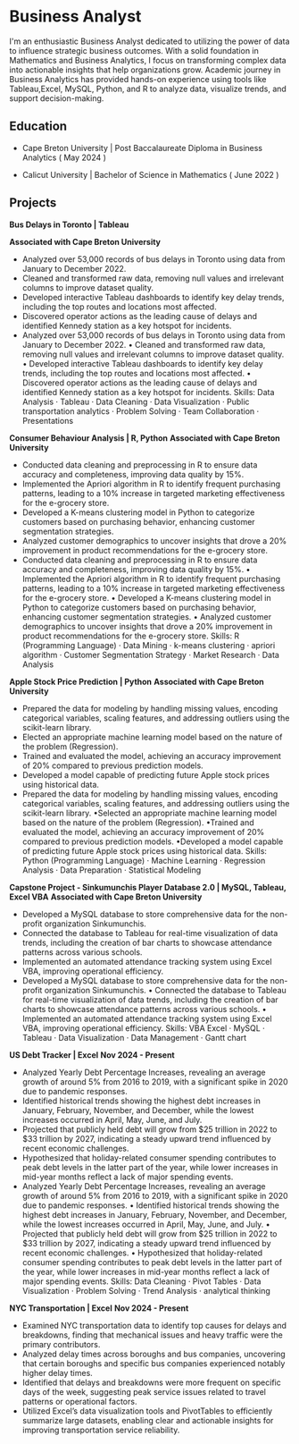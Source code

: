 # Business Analyst
I'm an enthusiastic Business Analyst dedicated to utilizing the power of data to influence strategic business outcomes. With a solid foundation in Mathematics and Business Analytics, I focus on transforming complex data into actionable insights that help organizations grow.
Academic journey in Business Analytics has provided hands-on experience using tools like Tableau,Excel, MySQL, Python, and R to analyze data, visualize trends, and support decision-making.    
  
## Education
- Cape Breton University | Post Baccalaureate Diploma in Business Analytics ( May 2024 )

- Calicut University | Bachelor of Science in Mathematics ( June 2022 )

## Projects

**Bus Delays in Toronto | Tableau**

**Associated with Cape Breton University**
- Analyzed over 53,000 records of bus delays in Toronto using data from January to December 2022.
- Cleaned and transformed raw data, removing null values and irrelevant columns to improve dataset quality.
- Developed interactive Tableau dashboards to identify key delay trends, including the top routes and locations most affected.
- Discovered operator actions as the leading cause of delays and identified Kennedy station as a key hotspot for incidents.
- Analyzed over 53,000 records of bus delays in Toronto using data from January to December 2022. • Cleaned and transformed raw data, removing null values and irrelevant columns to improve dataset quality. • Developed interactive Tableau dashboards to identify key delay trends, including the top routes and locations most affected. • Discovered operator actions as the leading cause of delays and identified Kennedy station as a key hotspot for incidents.
Skills: Data Analysis · Tableau · Data Cleaning · Data Visualization · Public transportation analytics · Problem Solving · Team Collaboration · Presentations

**Consumer Behaviour Analysis | R, Python**
**Associated with Cape Breton University**
- Conducted data cleaning and preprocessing in R to ensure data accuracy and completeness, improving data quality by 15%.
- Implemented the Apriori algorithm in R to identify frequent purchasing patterns, leading to a 10% increase in targeted marketing effectiveness for the e-grocery store.
- Developed a K-means clustering model in Python to categorize customers based on purchasing behavior, enhancing customer segmentation strategies.
- Analyzed customer demographics to uncover insights that drove a 20% improvement in product recommendations for the e-grocery store.
- Conducted data cleaning and preprocessing in R to ensure data accuracy and completeness, improving data quality by 15%. • Implemented the Apriori algorithm in R to identify frequent purchasing patterns, leading to a 10% increase in targeted marketing effectiveness for the e-grocery store. • Developed a K-means clustering model in Python to categorize customers based on purchasing behavior, enhancing customer segmentation strategies. • Analyzed customer demographics to uncover insights that drove a 20% improvement in product recommendations for the e-grocery store.
Skills: R (Programming Language) · Data Mining · k-means clustering · apriori algorithm · Customer Segmentation Strategy · Market Research · Data Analysis

**Apple Stock Price Prediction | Python**
**Associated with Cape Breton University**
- Prepared the data for modeling by handling missing values, encoding categorical variables, scaling features, and addressing outliers using the scikit-learn library.
- Elected an appropriate machine learning model based on the nature of the problem (Regression).
- Trained and evaluated the model, achieving an accuracy improvement of 20% compared to previous prediction models.
- Developed a model capable of predicting future Apple stock prices using historical data.
- Prepared the data for modeling by handling missing values, encoding categorical variables, scaling features, and addressing outliers using the scikit-learn library. •Selected an appropriate machine learning model based on the nature of the problem (Regression). •Trained and evaluated the model, achieving an accuracy improvement of 20% compared to previous prediction models. •Developed a model capable of predicting future Apple stock prices using historical data.
Skills: Python (Programming Language) · Machine Learning · Regression Analysis · Data Preparation · Statistical Modeling

**Capstone Project - Sinkumunchis Player Database 2.0 | MySQL, Tableau, Excel VBA**
**Associated with Cape Breton University**
- Developed a MySQL database to store comprehensive data for the non-profit organization Sinkumunchis.
- Connected the database to Tableau for real-time visualization of data trends, including the creation of bar charts to showcase attendance patterns across various schools.
- Implemented an automated attendance tracking system using Excel VBA, improving operational efficiency.
- Developed a MySQL database to store comprehensive data for the non-profit organization Sinkumunchis. • Connected the database to Tableau for real-time visualization of data trends, including the creation of bar charts to showcase attendance patterns across various schools. • Implemented an automated attendance tracking system using Excel VBA, improving operational efficiency.
Skills: VBA Excel · MySQL · Tableau · Data Visualization · Data Management · Gantt chart

**US Debt Tracker | Excel**
**Nov 2024 - Present**
- Analyzed Yearly Debt Percentage Increases, revealing an average growth of around 5% from 2016 to 2019, with a significant spike in 2020 due to pandemic responses.
- Identified historical trends showing the highest debt increases in January, February, November, and December, while the lowest increases occurred in April, May, June, and July.
- Projected that publicly held debt will grow from $25 trillion in 2022 to $33 trillion by 2027, indicating a steady upward trend influenced by recent economic challenges.
- Hypothesized that holiday-related consumer spending contributes to peak debt levels in the latter part of the year, while lower increases in mid-year months reflect a lack of major spending events.
- Analyzed Yearly Debt Percentage Increases, revealing an average growth of around 5% from 2016 to 2019, with a significant spike in 2020 due to pandemic responses. • Identified historical trends showing the highest debt increases in January, February, November, and December, while the lowest increases occurred in April, May, June, and July. • Projected that publicly held debt will grow from $25 trillion in 2022 to $33 trillion by 2027, indicating a steady upward trend influenced by recent economic challenges. • Hypothesized that holiday-related consumer spending contributes to peak debt levels in the latter part of the year, while lower increases in mid-year months reflect a lack of major spending events.
Skills: Data Cleaning · Pivot Tables · Data Visualization · Problem Solving · Trend Analysis · analytical thinking

**NYC Transportation | Excel**
**Nov 2024 - Present**
- Examined NYC transportation data to identify top causes for delays and breakdowns, finding that mechanical issues and heavy traffic were the primary contributors.
- Analyzed delay times across boroughs and bus companies, uncovering that certain boroughs and specific bus companies experienced notably higher delay times.
- Identified that delays and breakdowns were more frequent on specific days of the week, suggesting peak service issues related to travel patterns or operational factors.
- Utilized Excel’s data visualization tools and PivotTables to efficiently summarize large datasets, enabling clear and actionable insights for improving transportation service reliability.
